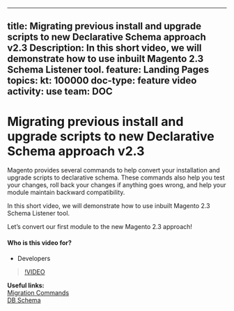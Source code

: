 
---
title: Migrating previous install and upgrade scripts to new Declarative Schema approach v2.3
Description: In this short video, we will demonstrate how to use inbuilt Magento 2.3 Schema Listener tool.
feature: Landing Pages
topics:
kt: 100000
doc-type: feature video
activity: use
team: DOC
---
# Migrating previous install and upgrade scripts to new Declarative Schema approach v2.3

Magento provides several commands to help convert your installation and upgrade scripts to declarative schema. These commands also help you test your changes, roll back your changes if anything goes wrong, and help your module maintain backward compatibility.

In this short video, we will demonstrate how to use inbuilt Magento 2.3 Schema Listener tool. 

Let’s convert our first module to the new Magento 2.3 approach!


#### Who is this video for?
* Developers

>[!VIDEO](https://video.tv.adobe.com/v/35817)

**Useful links:**
<br/>
[Migration Commands](https://devdocs.magento.com/guides/v2.4/extension-dev-guide/declarative-schema/migration-commands.html)
<br/>
[DB Schema](https://devdocs.magento.com/guides/v2.4/extension-dev-guide/declarative-schema/db-schema.html)
